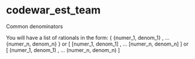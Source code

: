 # codewar_est_team

Common denominators

You will have a list of rationals in the form:
    { {numer_1, denom_1} , ... {numer_n, denom_n} } 
    or
    [ [numer_1, denom_1] , ... [numer_n, denom_n] ] 
    or
    [ (numer_1, denom_1) , ... (numer_n, denom_n) ] 
